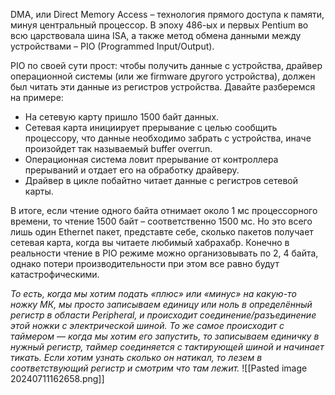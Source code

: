 DMA, или Direct Memory Access – технология прямого доступа к памяти, минуя центральный процессор. В эпоху 486-ых и первых Pentium во всю царствовала шина ISA, а также метод обмена данными между устройствами – PIO (Programmed Input/Output).

PIO по своей сути прост: чтобы получить данные с устройства, драйвер операционной системы (или же firmware другого устройства), должен был читать эти данные из регистров устройства. Давайте разберемся на примере:

- На сетевую карту пришло 1500 байт данных.
- Сетевая карта инициирует прерывание с целью сообщить процессору, что данные необходимо забрать с устройства, иначе произойдет так называемый buffer overrun.
- Операционная система ловит прерывание от контроллера прерываний и отдает его на обработку драйверу.
- Драйвер в цикле побайтно читает данные с регистров сетевой карты.

В итоге, если чтение одного байта отнимает около 1 мс процессорного времени, то чтение 1500 байт – соответственно 1500 мс. Но это всего лишь один Ethernet пакет, представте себе, сколько пакетов получает сетевая карта, когда вы читаете любимый хабрахабр. Конечно в реальности чтение в PIO режиме можно организовывать по 2, 4 байта, однако потери производительности при этом все равно будут катастрофическими.

_То есть, когда мы хотим подать «плюс» или «минус» на какую-то ножку МК, мы просто записываем единицу или ноль в определённый регистр в области Peripheral, и происходит соединение/разъединение этой ножки с электрической шиной. То же самое происходит с таймером — когда мы хотим его запустить, то записываем единичку в нужный регистр, таймер соединяется с тактирующей шиной и начинает тикать. Если хотим узнать сколько он натикал, то лезем в соответствующий регистр и смотрим что там лежит._
![[Pasted image 20240711162658.png]]